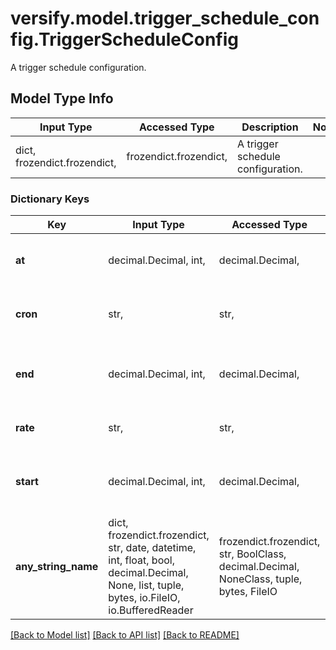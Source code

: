 # versify.model.trigger_schedule_config.TriggerScheduleConfig

A trigger schedule configuration.

## Model Type Info
Input Type | Accessed Type | Description | Notes
------------ | ------------- | ------------- | -------------
dict, frozendict.frozendict,  | frozendict.frozendict,  | A trigger schedule configuration. | 

### Dictionary Keys
Key | Input Type | Accessed Type | Description | Notes
------------ | ------------- | ------------- | ------------- | -------------
**at** | decimal.Decimal, int,  | decimal.Decimal,  | The timestamp to trigger the event at | [optional] 
**cron** | str,  | str,  | The cron expression to trigger the event at | [optional] 
**end** | decimal.Decimal, int,  | decimal.Decimal,  | The timestamp to stop triggering the event at | [optional] 
**rate** | str,  | str,  | The rate to trigger the event at | [optional] 
**start** | decimal.Decimal, int,  | decimal.Decimal,  | The timestamp to start triggering the event at | [optional] 
**any_string_name** | dict, frozendict.frozendict, str, date, datetime, int, float, bool, decimal.Decimal, None, list, tuple, bytes, io.FileIO, io.BufferedReader | frozendict.frozendict, str, BoolClass, decimal.Decimal, NoneClass, tuple, bytes, FileIO | any string name can be used but the value must be the correct type | [optional]

[[Back to Model list]](../../README.md#documentation-for-models) [[Back to API list]](../../README.md#documentation-for-api-endpoints) [[Back to README]](../../README.md)

